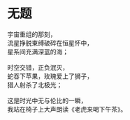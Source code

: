 # 无题

<pre>
宇宙重组的那刻，
流星挣脱束缚破碎在恒星怀中，
星系间充满深蓝的海；

时空交错，正负泯灭，
蛇吞下苹果，玫瑰爱上了狮子，
猎人射杀了北极光；

这是时光中无与伦比的一瞬，
我站在椅子上大声朗读《老虎来喝下午茶》。
</pre>
